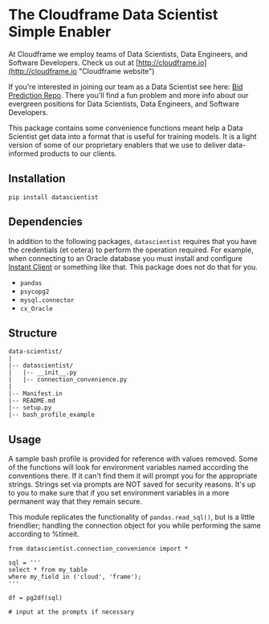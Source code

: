 # The Cloudframe Data Scientist Simple Enabler

At Cloudframe we employ teams of Data Scientists, Data Engineers, and Software Developers.  Check us out at [http://cloudframe.io](http://cloudframe.io "Cloudframe website")

If you're interested in joining our team as a Data Scientist see here: [Bid Prediction Repo](https://github.com/cloudframe/texas-bid-prediction).  There you'll find a fun problem and more info about our evergreen positions for Data Scientists, Data Engineers, and Software Developers.

This package contains some convenience functions meant help a Data Scientist get data into a format that is useful for training models.  It is a light version of some of our proprietary enablers that we use to deliver data-informed products to our clients.

## Installation

`pip install datascientist`

## Dependencies

In addition to the following packages, `datascientist` requires that you have the credentials (et cetera) to perform the operation required.  For example, when connecting to an Oracle database you must install and configure [Instant Client](https://docs.oracle.com/en/database/oracle/r-enterprise/1.5.1/oread/installing-oracle-database-instant-client.html "Oracle Instant Client Instructions") or something like that.  This package does not do that for you.  

* `pandas`
* `psycopg2`
* `mysql.connector`
* `cx_Oracle`

## Structure

```
data-scientist/
|
|-- datascientist/
|   |-- __init__.py
|   |-- connection_convenience.py
|
|-- Manifest.in
|-- README.md
|-- setup.py
|-- bash_profile_example
```

## Usage

A sample bash profile is provided for reference with values removed.  Some of the functions will look for environment variables named according the conventions there.  If it can't find them it will prompt you for the appropriate strings.  Strings set via prompts are NOT saved for security reasons.  It's up to you to make sure that if you set environment variables in a more permanent way that they remain secure.

This module replicates the functionality of `pandas.read_sql()`, but is a little friendlier; handling the connection object for you while performing the same according to %timeit.

```
from datascientist.connection_convenience import *

sql = '''
select * from my_table
where my_field in ('cloud', 'frame');
'''

df = pg2df(sql)

# input at the prompts if necessary
```